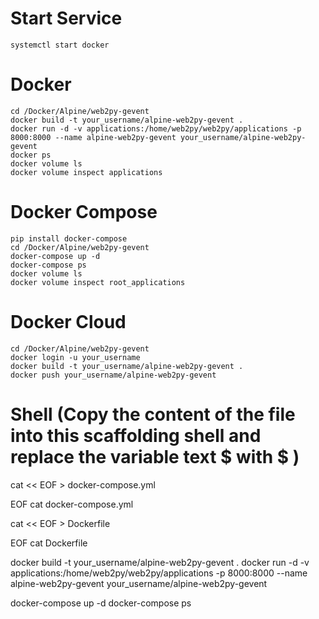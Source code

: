 # Start Service
	systemctl start docker

# Docker
	cd /Docker/Alpine/web2py-gevent
	docker build -t your_username/alpine-web2py-gevent .
	docker run -d -v applications:/home/web2py/web2py/applications -p 8000:8000 --name alpine-web2py-gevent your_username/alpine-web2py-gevent
	docker ps 
	docker volume ls
	docker volume inspect applications

# Docker Compose
	pip install docker-compose
	cd /Docker/Alpine/web2py-gevent
	docker-compose up -d
	docker-compose ps
	docker volume ls
	docker volume inspect root_applications

# Docker Cloud
	cd /Docker/Alpine/web2py-gevent
	docker login -u your_username
	docker build -t your_username/alpine-web2py-gevent .
	docker push your_username/alpine-web2py-gevent

# Shell (Copy the content of the file into this scaffolding shell and replace the variable text $ with \$ )
cat << EOF > docker-compose.yml

EOF
cat docker-compose.yml

cat << EOF > Dockerfile

EOF
cat Dockerfile

docker build -t your_username/alpine-web2py-gevent .
docker run -d -v applications:/home/web2py/web2py/applications -p 8000:8000 --name alpine-web2py-gevent your_username/alpine-web2py-gevent

docker-compose up -d
docker-compose ps
